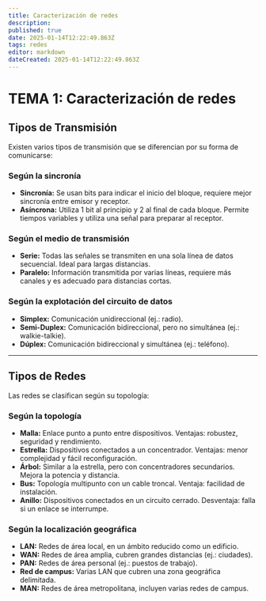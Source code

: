 ```yaml
---
title: Caracterización de redes
description: 
published: true
date: 2025-01-14T12:22:49.863Z
tags: redes
editor: markdown
dateCreated: 2025-01-14T12:22:49.863Z
---
```


# TEMA 1: Caracterización de redes

## Tipos de Transmisión
Existen varios tipos de transmisión que se diferencian por su forma de comunicarse:

### Según la sincronía
- **Sincronía:** Se usan bits para indicar el inicio del bloque, requiere mejor sincronía entre emisor y receptor.
- **Asíncrona:** Utiliza 1 bit al principio y 2 al final de cada bloque. Permite tiempos variables y utiliza una señal para preparar al receptor.

### Según el medio de transmisión
- **Serie:** Todas las señales se transmiten en una sola línea de datos secuencial. Ideal para largas distancias.
- **Paralelo:** Información transmitida por varias líneas, requiere más canales y es adecuado para distancias cortas.

### Según la explotación del circuito de datos
- **Simplex:** Comunicación unidireccional (ej.: radio).
- **Semi-Duplex:** Comunicación bidireccional, pero no simultánea (ej.: walkie-talkie).
- **Dúplex:** Comunicación bidireccional y simultánea (ej.: teléfono).

---

## Tipos de Redes
Las redes se clasifican según su topología:

### Según la topología
- **Malla:** Enlace punto a punto entre dispositivos. Ventajas: robustez, seguridad y rendimiento.
- **Estrella:** Dispositivos conectados a un concentrador. Ventajas: menor complejidad y fácil reconfiguración.
- **Árbol:** Similar a la estrella, pero con concentradores secundarios. Mejora la potencia y distancia.
- **Bus:** Topología multipunto con un cable troncal. Ventaja: facilidad de instalación.
- **Anillo:** Dispositivos conectados en un circuito cerrado. Desventaja: falla si un enlace se interrumpe.

### Según la localización geográfica
- **LAN:** Redes de área local, en un ámbito reducido como un edificio.
- **WAN:** Redes de área amplia, cubren grandes distancias (ej.: ciudades).
- **PAN:** Redes de área personal (ej.: puestos de trabajo).
- **Red de campus:** Varias LAN que cubren una zona geográfica delimitada.
- **MAN:** Redes de área metropolitana, incluyen varias redes de campus.


